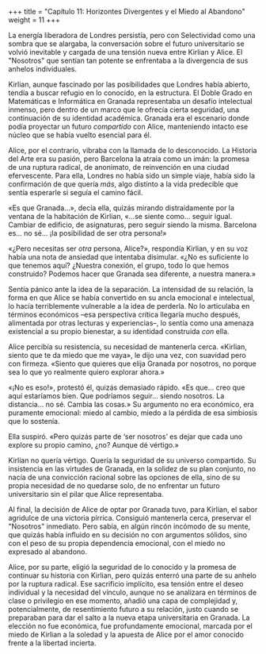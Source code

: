 +++
title = "Capítulo 11: Horizontes Divergentes y el Miedo al Abandono"
weight = 11
+++

La energía liberadora de Londres persistía, pero con Selectividad como una sombra que se alargaba, la conversación sobre el futuro universitario se volvió inevitable y cargada de una tensión nueva entre Kirlian y Alice. El "Nosotros" que sentían tan potente se enfrentaba a la divergencia de sus anhelos individuales.

Kirlian, aunque fascinado por las posibilidades que Londres había abierto, tendía a buscar refugio en lo conocido, en la estructura. El Doble Grado en Matemáticas e Informática en Granada representaba un desafío intelectual inmenso, pero dentro de un marco que le ofrecía cierta seguridad, una continuación de su identidad académica. Granada era el escenario donde podía proyectar un futuro *compartido* con Alice, manteniendo intacto ese núcleo que se había vuelto esencial para él.

Alice, por el contrario, vibraba con la llamada de lo desconocido. La Historia del Arte era su pasión, pero Barcelona la atraía como un imán: la promesa de una ruptura radical, de anonimato, de reinvención en una ciudad efervescente. Para ella, Londres no había sido un simple viaje, había sido la confirmación de que quería *más*, algo distinto a la vida predecible que sentía esperarle si seguía el camino fácil.

«Es que Granada…», decía ella, quizás mirando distraídamente por la ventana de la habitación de Kirlian, «…se siente como… seguir igual. Cambiar de edificio, de asignaturas, pero seguir siendo la misma. Barcelona es… no sé… ¡la posibilidad de ser otra persona!»

«¿Pero necesitas ser *otra* persona, Alice?», respondía Kirlian, y en su voz había una nota de ansiedad que intentaba disimular. «¿No es suficiente lo que tenemos aquí? ¿Nuestra conexión, el grupo, todo lo que hemos construido? Podemos hacer que Granada sea diferente, a nuestra manera.»

Sentía pánico ante la idea de la separación. La intensidad de su relación, la forma en que Alice se había convertido en su ancla emocional e intelectual, lo hacía terriblemente vulnerable a la idea de perderla. No lo articulaba en términos económicos –esa perspectiva crítica llegaría mucho después, alimentada por otras lecturas y experiencias–, lo sentía como una amenaza existencial a su propio bienestar, a su identidad construida *con* ella.

Alice percibía su resistencia, su necesidad de mantenerla cerca. «Kirlian, siento que te da miedo que me vaya», le dijo una vez, con suavidad pero con firmeza. «Siento que quieres que elija Granada por nosotros, no porque sea lo que yo realmente quiero explorar ahora.»

«¡No es eso!», protestó él, quizás demasiado rápido. «Es que… creo que aquí estaríamos bien. Que podríamos seguir… siendo nosotros. La distancia… no sé. Cambia las cosas.» Su argumento no era económico, era puramente emocional: miedo al cambio, miedo a la pérdida de esa simbiosis que lo sostenía.

Ella suspiró. «Pero quizás parte de ‘ser nosotros’ es dejar que cada uno explore su propio camino, ¿no? Aunque dé vértigo.»

Kirlian no quería vértigo. Quería la seguridad de su universo compartido. Su insistencia en las virtudes de Granada, en la solidez de su plan conjunto, no nacía de una convicción racional sobre las opciones de ella, sino de su propia necesidad de no quedarse solo, de no enfrentar un futuro universitario sin el pilar que Alice representaba.

Al final, la decisión de Alice de optar por Granada tuvo, para Kirlian, el sabor agridulce de una victoria pírrica. Consiguió mantenerla cerca, preservar el "Nosotros" inmediato. Pero sabía, en algún rincón incómodo de su mente, que quizás había influido en su decisión no con argumentos sólidos, sino con el peso de su propia dependencia emocional, con el miedo no expresado al abandono.

Alice, por su parte, eligió la seguridad de lo conocido y la promesa de continuar su historia con Kirlian, pero quizás enterró una parte de su anhelo por la ruptura radical. Ese sacrificio implícito, esa tensión entre el deseo individual y la necesidad del vínculo, aunque no se analizara en términos de clase o privilegio en ese momento, añadió una capa de complejidad y, potencialmente, de resentimiento futuro a su relación, justo cuando se preparaban para dar el salto a la nueva etapa universitaria en Granada. La elección no fue económica, fue profundamente emocional, marcada por el miedo de Kirlian a la soledad y la apuesta de Alice por el amor conocido frente a la libertad incierta.